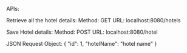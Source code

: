 APIs:

Retrieve all the hotel details:
Method: GET
URL: localhost:8080/hotels

Save Hotel details:
Method: POST
URL: localhost:8080/hotel

JSON Request Object: 
{
    "id": 1,
    "hotelName": "hotel name"
}
